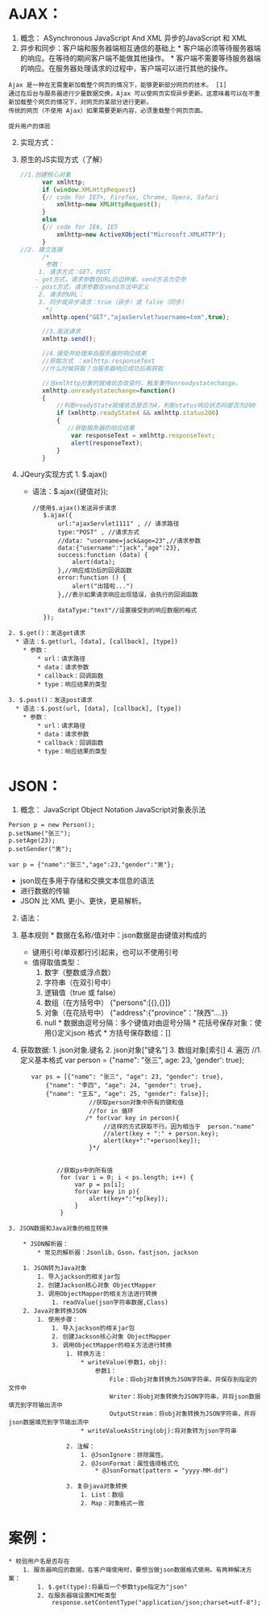 # AJAX：
1. 概念： ASynchronous JavaScript And XML	异步的JavaScript 和 XML
  1. 异步和同步：客户端和服务器端相互通信的基础上
  	* 客户端必须等待服务器端的响应。在等待的期间客户端不能做其他操作。
  	* 客户端不需要等待服务器端的响应。在服务器处理请求的过程中，客户端可以进行其他的操作。

  	Ajax 是一种在无需重新加载整个网页的情况下，能够更新部分网页的技术。 [1] 
  	通过在后台与服务器进行少量数据交换，Ajax 可以使网页实现异步更新。这意味着可以在不重新加载整个网页的情况下，对网页的某部分进行更新。
  	传统的网页（不使用 Ajax）如果需要更新内容，必须重载整个网页页面。

  	提升用户的体验

2. 实现方式：
  1. 原生的JS实现方式（了解）

        ```js
        //1.创建核心对象
              var xmlhttp;
              if (window.XMLHttpRequest)
              {// code for IE7+, Firefox, Chrome, Opera, Safari
                  xmlhttp=new XMLHttpRequest();
              }
              else
              {// code for IE6, IE5
                  xmlhttp=new ActiveXObject("Microsoft.XMLHTTP");
              }
        //2. 建立连接
              /*
               参数：
        	 1. 请求方式：GET、POST
           	- get方式，请求参数在URL后边拼接。send方法为空参
           	- post方式，请求参数在send方法中定义
             2. 请求的URL：
             3. 同步或异步请求：true（异步）或 false（同步）
               */
              xmlhttp.open("GET","ajaxServlet?username=tom",true);
        
              //3.发送请求
              xmlhttp.send();
        
              //4.接受并处理来自服务器的响应结果
              //获取方式 ：xmlhttp.responseText
              //什么时候获取？当服务器响应成功后再获取
        
              //当xmlhttp对象的就绪状态改变时，触发事件onreadystatechange。
              xmlhttp.onreadystatechange=function()
              {
                  //判断readyState就绪状态是否为4，判断status响应状态码是否为200
                  if (xmlhttp.readyState4 && xmlhttp.status200)
                  {
                     //获取服务器的响应结果
                      var responseText = xmlhttp.responseText;
                      alert(responseText);
                  }
              }
        ```

  2. JQeury实现方式
    1. $.ajax()
      * 语法：$.ajax({键值对});

         ```
         //使用$.ajax()发送异步请求
            $.ajax({
                url:"ajaxServlet1111" , // 请求路径
                type:"POST" , //请求方式
                //data: "username=jack&age=23",//请求参数
                data:{"username":"jack","age":23},
                success:function (data) {
                    alert(data);
                },//响应成功后的回调函数
                error:function () {
                    alert("出错啦...")
                },//表示如果请求响应出现错误，会执行的回调函数
         
         ​       dataType:"text"//设置接受到的响应数据的格式
            });
         ```
    2. $.get()：发送get请求
      * 语法：$.get(url, [data], [callback], [type])
      	* 参数：
      		* url：请求路径
      		* data：请求参数
      		* callback：回调函数
      		* type：响应结果的类型

    3. $.post()：发送post请求
      * 语法：$.post(url, [data], [callback], [type])
      	* 参数：
      		* url：请求路径
      		* data：请求参数
      		* callback：回调函数
      		* type：响应结果的类型

# JSON：
1. 概念： JavaScript Object Notation		JavaScript对象表示法

  ```
  Person p = new Person();
  p.setName("张三");
  p.setAge(23);
  p.setGender("男");
  
  var p = {"name":"张三","age":23,"gender":"男"};
  ```

  * json现在多用于存储和交换文本信息的语法
  * 进行数据的传输
  * JSON 比 XML 更小、更快，更易解析。

2. 语法：
  1. 基本规则
  	* 数据在名称/值对中：json数据是由键值对构成的
  		* 键用引号(单双都行)引起来，也可以不使用引号
  		* 值得取值类型：
  			1. 数字（整数或浮点数）
  			2. 字符串（在双引号中）
  			3. 逻辑值（true 或 false）
  			4. 数组（在方括号中）	{"persons":[{},{}]}
  			5. 对象（在花括号中） {"address":{"province"："陕西"....}}
  			6. null
  	* 数据由逗号分隔：多个键值对由逗号分隔
  	* 花括号保存对象：使用{}定义json 格式
  	* 方括号保存数组：[]
  2. 获取数据:
    1. json对象.键名
    2. json对象["键名"]
    3. 数组对象[索引]
    4. 遍历
         //1.定义基本格式
            var person = {"name": "张三", age: 23, 'gender': true};

            var ps = [{"name": "张三", "age": 23, "gender": true},
                {"name": "李四", "age": 24, "gender": true},
                {"name": "王五", "age": 25, "gender": false}];
         			        //获取person对象中所有的键和值
         			        //for in 循环
         			       /* for(var key in person){
         			            //这样的方式获取不行。因为相当于  person."name"
         			            //alert(key + ":" + person.key);
         			            alert(key+":"+person[key]);
         			        }*/
         			

			       //获取ps中的所有值
			        for (var i = 0; i < ps.length; i++) {
			            var p = ps[i];
			            for(var key in p){
			                alert(key+":"+p[key]);
			            }
			        }


	3. JSON数据和Java对象的相互转换
	
		* JSON解析器：
			* 常见的解析器：Jsonlib，Gson，fastjson，jackson
		
		1. JSON转为Java对象
			1. 导入jackson的相关jar包
			2. 创建Jackson核心对象 ObjectMapper
			3. 调用ObjectMapper的相关方法进行转换
				1. readValue(json字符串数据,Class)
		2. Java对象转换JSON
			1. 使用步骤：
				1. 导入jackson的相关jar包
				2. 创建Jackson核心对象 ObjectMapper
				3. 调用ObjectMapper的相关方法进行转换
					1. 转换方法：
						* writeValue(参数1，obj):
		                    参数1：
		                        File：将obj对象转换为JSON字符串，并保存到指定的文件中
		                        Writer：将obj对象转换为JSON字符串，并将json数据填充到字符输出流中
		                        OutputStream：将obj对象转换为JSON字符串，并将json数据填充到字节输出流中
		                * writeValueAsString(obj):将对象转为json字符串
	
					2. 注解：
						1. @JsonIgnore：排除属性。
						2. @JsonFormat：属性值得格式化
							* @JsonFormat(pattern = "yyyy-MM-dd")
	
					3. 复杂java对象转换
						1. List：数组
						2. Map：对象格式一致


# 案例：
	* 校验用户名是否存在
		1. 服务器响应的数据，在客户端使用时，要想当做json数据格式使用。有两种解决方案：
			1. $.get(type):将最后一个参数type指定为"json"
			2. 在服务器端设置MIME类型
				response.setContentType("application/json;charset=utf-8");





